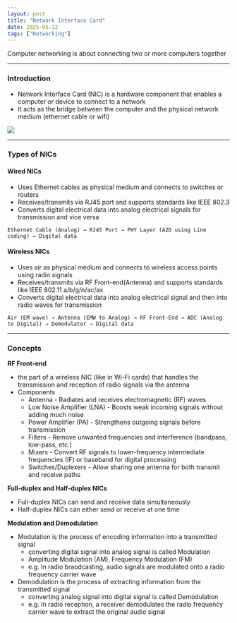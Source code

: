 ```yaml
---
layout: post
title: "Network Interface Card"
date: 2025-05-12
tags: ["Networking"]
---
```


Computer networking is about connecting two or more computers together

---
### Introduction

- Network Interface Card (NIC) is a hardware component that enables a computer or device to connect to a network
- It acts as the bridge between the computer and the physical network medium (ethernet cable or wifi)

<img src="{{site.url}}/images/networking/nic.png">

---
### Types of NICs

#### Wired NICs 
- Uses Ethernet cables as physical medium and connects to switches or routers
- Receives/transmits via RJ45 port and supports standards like IEEE 802.3
- Converts digital electrical data into analog electrical signals for transmission and vice versa

```
Ethernet Cable (Analog) → RJ45 Port → PHY Layer (A2D using Line coding) → Digital data
```

#### Wireless NICs 
- Uses air as physical medium and connects to wireless access points using radio signals
- Receives/transmits via RF Front-end(Antenna) and supports standards like IEEE 802.11 a/b/g/n/ac/ax
- Converts digital electrical data into analog electrical signal and then into radio waves for transmission
    
```
Air (EM wave) → Antenna (EMW to Analog) → RF Front-End → ADC (Analog to Digital) → Demodulator → Digital data
```

---
### Concepts

**RF Front-end**

- the part of a wireless NIC (like in Wi-Fi cards) that handles the transmission and reception of radio signals via the antenna
- Components
    - Antenna - Radiates and receives electromagnetic (RF) waves
    - Low Noise Amplifier (LNA) - Boosts weak incoming signals without adding much noise
    - Power Amplifier (PA) - Strengthens outgoing signals before transmission
    - Filters - Remove unwanted frequencies and interference (bandpass, low-pass, etc.)
    - Mixers - Convert RF signals to lower-frequency intermediate frequencies (IF) or baseband for digital processing
    - Switches/Duplexers - Allow sharing one antenna for both transmit and receive paths

**Full-duplex and Half-duplex NICs**

- Full-duplex NICs can send and receive data simultaneously
- Half-duplex NICs can either send or receive at one time

**Modulation and Demodulation**

- Modulation is the process of encoding information into a transmitted signal
    - converting digital signal into analog signal is called Modulation
    - Amplitude Modulation (AM), Frequency Modulation (FM)
    - e.g. In radio braodcasting, audio signals are modulated onto a radio frequency carrier wave
- Demodulation is the process of extracting information from the transmitted signal
    - converting analog signal into digital signal is called Demodulation
    - e.g. In radio reception, a receiver demodulates the radio frequency carrier wave to extract the original audio signal


